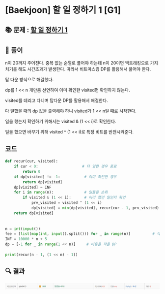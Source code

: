 # [Baekjoon] 할 일 정하기 1 [G1]

## 📚 문제 : [할 일 정하기 1](https://www.acmicpc.net/problem/1311)

## 📖 풀이

n이 20까지 주어진다. 중복 없는 순열로 풀어야 하는데 n이 20이면 백트래킹으로 가지치기를 해도 시간초과가 발생한다. 따라서 비트마스킹 DP를 활용해서 풀어야 한다.

탑 다운 방식으로 해결했다.

dp를 1 << n 개만큼 선언하여 이미 확인한 visited면 확인하지 않는다.

visited를 데리고 다니며 탑다운 DP를 활용해서 해결한다.

다 일했을 때의 dp 값을 출력해야 하니 visited가 1 << n일 때로 시작한다.

일을 했는지 확인하기 위해서는 visited & (1 << i)로 확인한다.

일을 했으면 바꾸기 위해 visited ^ (1 << i)로 특정 비트를 반전시켜준다.



## 코드

```python
def recur(cur, visited):
    if cur < 0:                    # 다 일한 경우 종료
        return 0
    if dp[visited] != -1:           # 이미 확인한 경우
        return dp[visited]
    dp[visited] = INF
    for i in range(n):              # 일들을 순회
        if visited & (1 << i):      # 이미 했던 일인지 확인
            prv_visited = visited ^ (1 << i)
            dp[visited] = min(dp[visited], recur(cur - 1, prv_visited) + fee[cur][i])
    return dp[visited]

    
n = int(input())
fee = [list(map(int, input().split())) for _ in range(n)]          # 각 사람이 각각의 일을 할 수 있는 비용
INF = 10000 * n + 5
dp = [-1 for _ in range(1 << n)]     # 비용을 적을 DP

print(recur(n - 1, (1 << n) - 1))
```



## 🔍 결과

![image-20220701170011401](README.assets/image-20220701170011401.png)
